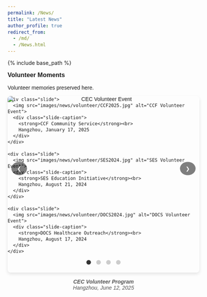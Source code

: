 ```yaml
---
permalink: /News/
title: "Latest News"
author_profile: true
redirect_from: 
  - /md/
  - /News.html
---
```


{% include base_path %}

<!-- <!DOCTYPE html> -->
<html lang="en">
<head>
  <meta charset="UTF-8">
  <title>Volunteer Moments</title>
  <style>
    .volunteer-slider {
      max-width: 800px;
      margin: 0 auto;
      position: relative;
      font-family: sans-serif;
    }

    .slides-container {
      position: relative;
      height: 800px;
      overflow: hidden;
    }

    .slide {
      position: absolute;
      width: 100%;
      height: 100%;
      text-align: center;
      opacity: 0;
      z-index: 0;
      transition: opacity 0.5s ease;
      pointer-events: none;
      display: flex;
      flex-direction: column;
      align-items: center;
      justify-content: center;
    }

    .slide.active {
      opacity: 1;
      z-index: 1;
      pointer-events: auto;
    }

    .slide img {
      width: 100%;
      height: 100%;
      object-fit: contain; /* 关键：保持比例缩放适应容器 */
      border-radius: 8px;
      box-shadow: 0 4px 8px rgba(0,0,0,0.1);
    }

    .slide-caption {
      margin-top: 1rem;
      font-style: italic;
      color: #555;
      transition: opacity 0.5s;
    }

    .slider-btn {
      position: absolute;
      top: 50%;
      transform: translateY(-50%);
      background: rgba(0, 0, 0, 0.5);
      color: white;
      border: none;
      padding: 10px 15px;
      border-radius: 50%;
      cursor: pointer;
      z-index: 10;
    }

    .prev-btn { left: 10px; }
    .next-btn { right: 10px; }

    .slider-indicators {
      text-align: center;
      margin-top: 15px;
    }

    .indicator {
      display: inline-block;
      width: 12px;
      height: 12px;
      border-radius: 50%;
      background: #ccc;
      margin: 0 5px;
      cursor: pointer;
      transition: background 0.3s;
    }

    .indicator.active {
      background: #333;
    }
  </style>
</head>
<body>

<div class="volunteer-slider">
  <h3 style="margin-top: 0;">Volunteer Moments</h3>
  <p>Volunteer memories preserved here.</p>

  <div class="slides-container">
    <div class="slide active">
      <img src="images/news/volunteer/CEC2025.jpg" alt="CEC Volunteer Event">
      <div class="slide-caption">
        <strong>CEC Volunteer Program</strong><br>
        Hangzhou, June 12, 2025
      </div>
    </div>

    <div class="slide">
      <img src="images/news/volunteer/CCF2025.jpg" alt="CCF Volunteer Event">
      <div class="slide-caption">
        <strong>CCF Community Service</strong><br>
        Hangzhou, January 17, 2025
      </div>
    </div>

    <div class="slide">
      <img src="images/news/volunteer/SES2024.jpg" alt="SES Volunteer Event">
      <div class="slide-caption">
        <strong>SES Education Initiative</strong><br>
        Hangzhou, August 21, 2024
      </div>
    </div>

    <div class="slide">
      <img src="images/news/volunteer/DOCS2024.jpg" alt="DOCS Volunteer Event">
      <div class="slide-caption">
        <strong>DOCS Healthcare Outreach</strong><br>
        Hangzhou, August 17, 2024
      </div>
    </div>
  </div>

  <button class="slider-btn prev-btn">❮</button>
  <button class="slider-btn next-btn">❯</button>

  <div class="slider-indicators">
    <span class="indicator active"></span>
    <span class="indicator"></span>
    <span class="indicator"></span>
    <span class="indicator"></span>
  </div>
</div>

<script>
  document.addEventListener('DOMContentLoaded', function () {
    const slides = document.querySelectorAll('.slide');
    const indicators = document.querySelectorAll('.indicator');
    const prevBtn = document.querySelector('.prev-btn');
    const nextBtn = document.querySelector('.next-btn');
    let currentIndex = 0;
    let slideInterval;

    function showSlide(index) {
      slides.forEach((slide, i) => {
        slide.classList.toggle('active', i === index);
      });
      indicators.forEach((indicator, i) => {
        indicator.classList.toggle('active', i === index);
      });
    }

    function nextSlide() {
      currentIndex = (currentIndex + 1) % slides.length;
      showSlide(currentIndex);
    }

    function prevSlide() {
      currentIndex = (currentIndex - 1 + slides.length) % slides.length;
      showSlide(currentIndex);
    }

    nextBtn.addEventListener('click', nextSlide);
    prevBtn.addEventListener('click', prevSlide);

    indicators.forEach((indicator, index) => {
      indicator.addEventListener('click', () => {
        currentIndex = index;
        showSlide(currentIndex);
      });
    });

    function startAutoSlide() {
      slideInterval = setInterval(nextSlide, 5000);
    }

    function stopAutoSlide() {
      clearInterval(slideInterval);
    }

    const slider = document.querySelector('.volunteer-slider');
    slider.addEventListener('mouseenter', stopAutoSlide);
    slider.addEventListener('mouseleave', startAutoSlide);

    showSlide(currentIndex);
    startAutoSlide();
  });
</script>

</body>
</html>

